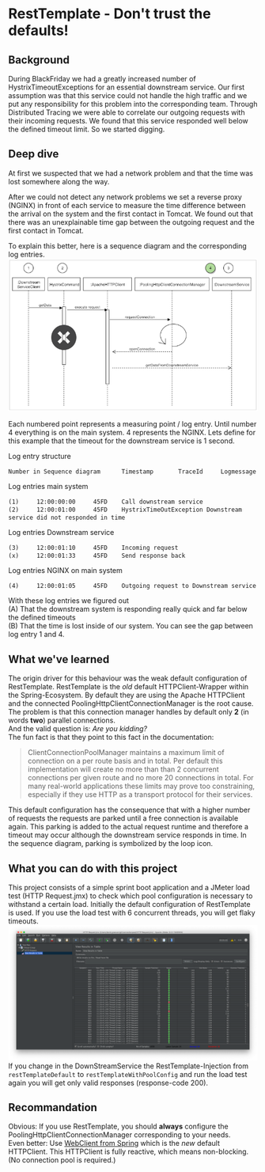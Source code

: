 # RestTemplate - Don't trust the defaults!
## Background
During BlackFriday we had a greatly increased number of HystrixTimeoutExceptions for an essential downstream service. 
Our first assumption was that this service could not handle the high traffic and we put any responsibility for this problem into the corresponding team. 
Through Distributed Tracing we were able to correlate our outgoing requests with their incoming requests. 
We found that this service responded well below the defined timeout limit. So we started digging.

## Deep dive
At first we suspected that we had a network problem and that the time was lost somewhere along the way. 

After we could not detect any network problems we set a reverse proxy (NGINX) in front of each service to measure the
time difference between the arrival on the system and the first contact in Tomcat. 
We found out that there was an unexplainable time gap between the outgoing request and the first contact in Tomcat.

To explain this better, here is a sequence diagram and the corresponding log entries.
![Sequence diagram](ReadmeIMG01.png "Sequence diagram")

Each numbered point represents a measuring point / log entry. Until number 4 everything is on the main system.
4 represents the NGINX. Lets define for this example that the timeout for the downstream service is 1 second.

Log entry structure
```
Number in Sequence diagram      Timestamp       TraceId     Logmessage
```

Log entries main system
```
(1)     12:00:00:00     45FD    Call downstream service
(2)     12:00:01:00     45FD    HystrixTimeOutException Downstream service did not responded in time    
```
Log entries Downstream service
```
(3)     12:00:01:10     45FD    Incoming request
(x)     12:00:01:33     45FD    Send response back
```
Log entries NGINX on main system
```
(4)     12:00:01:05     45FD    Outgoing request to Downstream service
```

With these log entries we figured out  
(A) That the downstream system is responding really quick and far below the defined timeouts  
(B) That the time is lost inside of our system. You can see the gap between log entry 1 and 4.

## What we've learned
The origin driver for this behaviour was the weak default configuration of RestTemplate.
RestTemplate is the _old_ default HTTPClient-Wrapper within the Spring-Ecosystem. 
By default they are using the Apache HTTPClient and the connected PoolingHttpClientConnectionManager is the root cause.
The problem is that this connection manager handles by default only **2** (in words **two**) parallel connections.  
And the valid question is: _Are you kidding?_  
The fun fact is that they point to this fact in the documentation:  
> ClientConnectionPoolManager maintains a maximum limit of connection
 on a per route basis and in total. Per default this implementation will
 create no more than than 2 concurrent connections per given route
 and no more 20 connections in total. For many real-world applications
 these limits may prove too constraining, especially if they use HTTP
 as a transport protocol for their services.

This default configuration has the consequence that with a higher number of requests the requests are parked until a free connection is available again.
This parking is added to the actual request runtime and therefore a timeout may occur although the downstream service responds in time. 
In the sequence diagram, parking is symbolized by the loop icon.
 
## What you can do with this project
This project consists of a simple sprint boot application and a JMeter load test (HTTP Request.jmx) to check which pool configuration is necessary to withstand a certain load.
Initially the default configuration of RestTemplate is used. If you use the load test with 6 concurrent threads, you will get flaky timeouts.
![JMeter](ReadmeIMG02.png "Flaky response")
If you change in the DownStreamService the RestTemplate-Injection from `restTemplateDefault` to `restTemplateWithPoolConfig` and 
run the load test again you will get only valid responses (response-code 200).

## Recommandation
Obvious: If you use RestTemplate, you should **always** configure the PoolingHttpClientConnectionManager corresponding to your needs.  
Even better: Use [WebClient from Spring](https://docs.spring.io/spring-boot/docs/current/reference/html/boot-features-webclient.html)  which is the _new_ default HTTPClient.
This HTTPClient is fully reactive, which means non-blocking. (No connection pool is required.)




